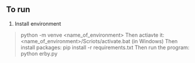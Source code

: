 ## To run

1. Install environment
> python -m venve <name_of_environment>
Then actiavte it:
> <name_of_environment>/Scriots/activate.bat (in Windows)
Then install packages:
> pip install -r requirements.txt
Then run the program:
> python erby.py 